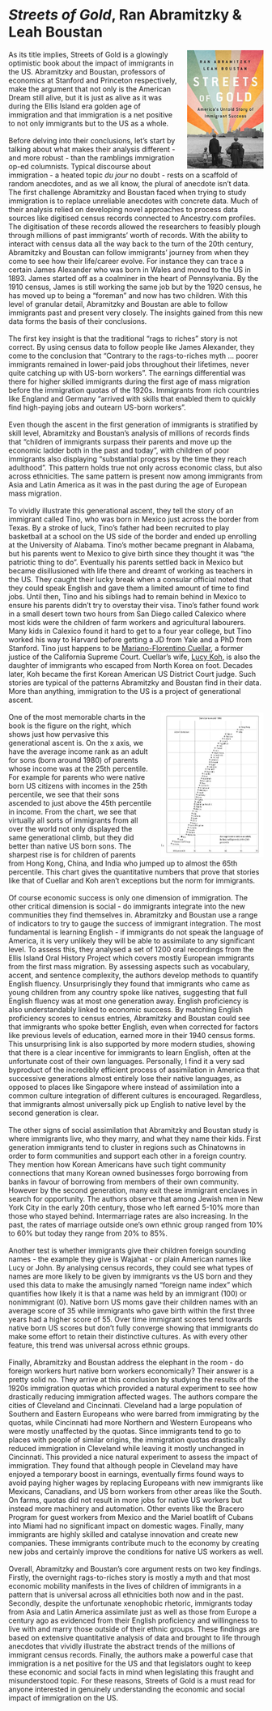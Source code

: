 # *Streets of Gold*, Ran Abramitzky & Leah Boustan
<img align="right" src="./streetsofgold.jpg" style="max-width:30%; padding-left: 20px;">

<div>
As its title implies, Streets of Gold is a glowingly optimistic book about the impact of immigrants in the US. Abramitzky and Boustan, professors of economics at Stanford and Princeton respectively, make the argument that not only is the American Dream still alive, but it is just as alive as it was during the Ellis Island era golden age of immigration and that immigration is a net positive to not only immigrants but to the US as a whole. 
</div><br>

<div>
Before delving into their conclusions, let’s start by talking about what makes their analysis different - and more robust - than the ramblings immigration op-ed columnists. Typical discourse about immigration - a heated topic <em>du jour</em> no doubt - rests on a scaffold of random anecdotes, and as we all know, the plural of anecdote isn’t data. The first challenge Abramitzky and Boustan faced when trying to study immigration is to replace unreliable anecdotes with concrete data. Much of their analysis relied on developing novel approaches to process data sources like digitised census records connected to Ancestry.com profiles. The digitisation of these records allowed the researchers to feasibly plough through millions of past immigrants’ worth of records. With the ability to interact with census data all the way back to the turn of the 20th century, Abramitzky and Boustan can follow immigrants’ journey from when they come to see how their life/career evolve. For instance they can trace a certain James Alexander who was born in Wales and moved to the US in 1893. James started off as a coalminer in the heart of Pennsylvania. By the 1910 census, James is still working the same job but by the 1920 census, he has moved up to being a “foreman” and now has two children. With this level of granular detail, Abramitzky and Boustan are able to follow immigrants past and present very closely. The insights gained from this new data forms the basis of their conclusions. 
</div><br>


<div>
The first key insight is that the traditional “rags to riches” story is not correct. By using census data to follow people like James Alexander, they come to the conclusion that “Contrary to the rags-to-riches myth … poorer immigrants remained in lower-paid jobs throughout their lifetimes, never quite catching up with US-born workers”. The earnings differential was there for higher skilled immigrants during the first age of mass migration before the immigration quotas of the 1920s. Immigrants from rich countries like England and Germany “arrived with skills that enabled them to quickly find high-paying jobs and outearn US-born workers”.
</div><br>

<div>
Even though the ascent in the first generation of immigrants is stratified by skill level, Abramitzky and Boustan’s analysis of millions of records finds that “children of immigrants surpass their parents and move up the economic ladder both in the past and today”, with children of poor immigrants also displaying “substantial progress by the time they reach adulthood”. This pattern holds true not only across economic class, but also across ethnicities. The same pattern is present now among immigrants from Asia and Latin America as it was in the past during the age of European mass migration. 
</div><br>

<div>
To vividly illustrate this generational ascent, they tell the story of an immigrant called Tino, who was born in Mexico just across the border from Texas. By a stroke of luck, Tino’s father had been recruited to play basketball at a school on the US side of the border and ended up enrolling at the University of Alabama. Tino’s mother became pregnant in Alabama, but his parents went to Mexico to give birth since they thought it was “the patriotic thing to do”. Eventually his parents settled back in Mexico but became disillusioned with life there and dreamt of working as teachers in the US. They caught their lucky break when a consular official noted that they could speak English and gave them a limited amount of time to find jobs. Until then, Tino and his siblings had to remain behind in Mexico to ensure his parents didn’t try to overstay their visa. Tino’s father found work in a small desert town two hours from San Diego called Calexico where most kids were the children of farm workers and agricultural labourers. Many kids in Calexico found it hard to get to a four year college, but Tino worked his way to Harvard before getting a JD from Yale and a PhD from Stanford. Tino just happens to be <a href="https://en.wikipedia.org/wiki/Mariano-Florentino_Cu%C3%A9llar">Mariano-Florentino Cuellar</a>, a former justice of the California Supreme Court. Cuellar’s wife, <a href="https://en.wikipedia.org/wiki/Lucy_Koh">Lucy Koh</a>, is also the daughter of immigrants who escaped from North Korea on foot. Decades later, Koh became the first Korean American US District Court judge. Such stories are typical of the patterns Abramitzky and Boustan find in their data. More than anything, immigration to the US is a project of generational ascent.
</div><br>

<img align="right" src="./chart.jpeg" style="max-width:40%; padding-left: 20px;">
<div>
One of the most memorable charts in the book is the figure on the right, which shows just how pervasive this generational ascent is. On the x axis, we have the average income rank as an adult for sons (born around 1980) of parents whose income was at the 25th percentile. For example for parents who were native born US citizens with incomes in the 25th percentile, we see that their sons ascended to just above the 45th percentile in income. From the chart, we see that virtually all sorts of immigrants from all over the world not only displayed the same generational climb, but they did better than native US born sons. The sharpest rise is for children of parents from Hong Kong, China, and India who jumped up to almost the 65th percentile. This chart gives the quantitative numbers that prove that stories like that of Cuellar and Koh aren’t exceptions but the norm for immigrants.
</div><br>

<div>
Of course economic success is only one dimension of immigration. The other critical dimension is social - do immigrants integrate into the new communities they find themselves in. Abramitzky and Boustan use a range of indicators to try to gauge the success of immigrant integration. The most fundamental is learning English - if immigrants do not speak the language of America, it is very unlikely they will be able to assimilate to any significant level. To assess this, they analysed a set of 1200 oral recordings from the Ellis Island Oral History Project which covers mostly European immigrants from the first mass migration. By assessing aspects such as vocabulary, accent, and sentence complexity, the authors develop methods to quantify English fluency. Unsurprisingly they found that immigrants who came as young children from any country spoke like natives, suggesting that full English fluency was at most one generation away. English proficiency is also understandably linked to economic success. By matching English proficiency scores to census entries, Abramitzky and Boustan could see that immigrants who spoke better English, even when corrected for factors like previous levels of education, earned more in their 1940 census forms. This unsurprising link is also supported by more modern studies, showing that there is a clear incentive for immigrants to learn English, often at the unfortunate cost of their own languages. Personally, I find it a very sad byproduct of the incredibly efficient process of assimilation in America that successive generations almost entirely lose their native languages, as opposed to places like Singapore where instead of assimilation into a common culture integration of different cultures is encouraged. Regardless, that immigrants almost universally pick up English to native level by the second generation is clear. 
</div><br>

<div>
The other signs of social assimilation that Abramitzky and Boustan study is where immigrants live, who they marry, and what they name their kids. First generation immigrants tend to cluster in regions such as Chinatowns in order to form communities and support each other in a foreign country. They mention how Korean Americans have such tight community connections that many Korean owned businesses forgo borrowing from banks in favour of borrowing from members of their own community. However by the second generation, many exit these immigrant enclaves in search for opportunity. The authors observe that among Jewish men in New York City in the early 20th century, those who left earned 5-10% more than those who stayed behind. Intermarriage rates are also increasing. In the past, the rates of marriage outside one’s own ethnic group ranged from 10% to 60% but today they range from 20% to 85%. 
</div><br>

<div>
Another test is whether immigrants give their children foreign sounding names - the example they give is Wajahat -  or plain American names like Lucy or John. By analysing census records, they could see what types of names are more likely to be given by immigrants vs the US born and they used this data to make the amusingly named “foreign name index” which quantifies how likely it is that a name was held by an immigrant (100) or nonimmigrant (0). Native born US moms gave their children names with an average score of 35 while immigrants who gave birth within the first three years had a higher score of 55. Over time immigrant scores tend towards native born US scores but don’t fully converge showing that immigrants do make some effort to retain their distinctive cultures. As with every other feature, this trend was universal across ethnic groups. 
</div><br>

<div>
Finally, Abramitzky and Boustan address the elephant in the room - do foreign workers hurt native born workers economically? Their answer is a pretty solid no. They arrive at this conclusion by studying the results of the 1920s immigration quotas which provided a natural experiment to see how drastically reducing immigration affected wages. The authors compare the cities of Cleveland and Cincinnati. Cleveland had a large population of Southern and Eastern Europeans who were barred from immigrating by the quotas, while Cincinnati had more Northern and Western Europeans who were mostly unaffected by the quotas. Since immigrants tend to go to places with people of similar origins, the immigration quotas drastically reduced immigration in Cleveland while leaving it mostly unchanged in Cincinnati. This provided a nice natural experiment to assess the impact of immigration. They found that although people in Cleveland may have enjoyed a temporary boost in earnings, eventually firms found ways to avoid paying higher wages by replacing Europeans with new immigrants like Mexicans, Canadians, and US born workers from other areas like the South. On farms, quotas did not result in more jobs for native US workers but instead more machinery and automation. Other events like the Bracero Program for guest workers from Mexico and the Mariel boatlift of Cubans into Miami had no significant impact on domestic wages. Finally, many immigrants are highly skilled and catalyse innovation and create new companies. These immigrants contribute much to the economy by creating new jobs and certainly improve the conditions for native US workers as well. 
</div><br>

<div>
Overall, Abramitzky and Boustan’s core argument rests on two key findings. Firstly, the overnight rags-to-riches story is mostly a myth and that most economic mobility manifests in the lives of children of immigrants in a pattern that is universal across all ethnicities both now and in the past. Secondly, despite the unfortunate xenophobic rhetoric, immigrants today from Asia and Latin America assimilate just as well as those from Europe a century ago as evidenced from their English proficiency and willingness to live with and marry those outside of their ethnic groups. These findings are based on extensive quantitative analysis of data and brought to life through anecdotes that vividly illustrate the abstract trends of the millions of immigrant census records. Finally, the authors make a powerful case that immigration is a net positive for the US and that legislators ought to keep these economic and social facts in mind when legislating this fraught and misunderstood topic. For these reasons, Streets of Gold is a must read for anyone interested in genuinely understanding the economic and social impact of immigration on the US. 
</div><br>